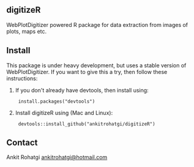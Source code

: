 digitizeR
---------

WebPlotDigitizer powered R package for data extraction from images of plots, maps etc.

Install
-------

This package is under heavy development, but uses a stable version of WebPlotDigitizer. If you want to give this a try, then follow these instructions:


1) If you don't already have devtools, then install using:

        install.packages("devtools")
    
2) Install digitizeR using (Mac and Linux):

        devtools::install_github("ankitrohatgi/digitizeR")

Contact
-------

Ankit Rohatgi <ankitrohatgi@hotmail.com>
